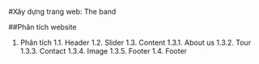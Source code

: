 #Xây dựng trang web: The band

##Phân tích website

1. Phân tích
   1.1. Header
   1.2. Slider
   1.3. Content
      1.3.1. About us
      1.3.2. Tour
      1.3.3. Contact
      1.3.4. Image
      1.3.5. Footer
   1.4. Footer
